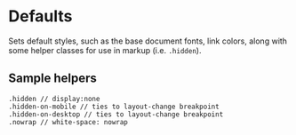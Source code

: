# Defaults
Sets default styles, such as the base document fonts, link colors, along with some helper classes for use in markup (i.e. `.hidden`).

## Sample helpers

```
.hidden // display:none
.hidden-on-mobile // ties to layout-change breakpoint
.hidden-on-desktop // ties to layout-change breakpoint
.nowrap // white-space: nowrap
```
